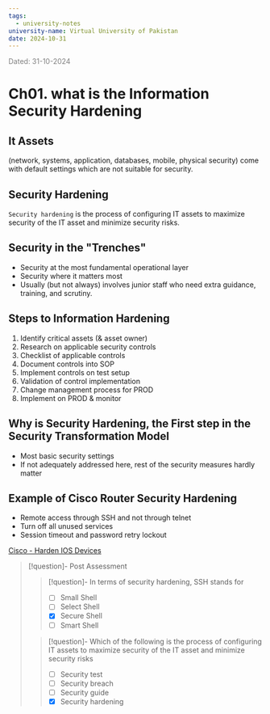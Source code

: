 ```yaml
---
tags:
  - university-notes
university-name: Virtual University of Pakistan
date: 2024-10-31
---
```


<span style="color: gray;">Dated: 31-10-2024</span>

# Ch01. what is the Information Security Hardening

## It Assets

(network, systems, application, databases, mobile, physical security) come with default settings which are not suitable for security.

## Security Hardening

`Security hardening` is the process of configuring IT assets to maximize security of the IT asset and minimize security risks.

## Security in the "Trenches"

- Security at the most fundamental operational layer
- Security where it matters most
- Usually (but not always) involves junior staff who need extra guidance, training, and scrutiny.

## Steps to Information Hardening

1. Identify critical assets (& asset owner)
2. Research on applicable security controls
3. Checklist of applicable controls
4. Document controls into SOP
5. Implement controls on test setup
6. Validation of control implementation
7. Change management process for PROD
8. Implement on PROD & monitor

## Why is Security Hardening, the First step in the Security Transformation Model

- Most basic security settings
- If not adequately addressed here, rest of the security measures hardly matter

## Example of Cisco Router Security Hardening

- Remote access through SSH and not through telnet
- Turn off all unused services
- Session timeout and password retry lockout

[Cisco - Harden IOS Devices](http://www.cisco.com/c/en/us/support/docs/ip/access-lists/13608-21.html)

> [!question]- Post Assessment
> 
> > [!question]- In terms of security hardening, SSH stands for  
> > - [ ] Small Shell  
> > - [ ] Select Shell  
> > - [x] Secure Shell  
> > - [ ] Smart Shell  
> 
> > [!question]- Which of the following is the process of configuring IT assets to maximize security of the IT asset and minimize security risks  
> > - [ ] Security test  
> > - [ ] Security breach  
> > - [ ] Security guide  
> > - [x] Security hardening
